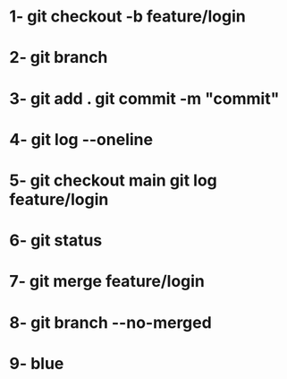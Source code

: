 #   1- git checkout -b feature/login
#   2- git branch
#   3- git add . git commit -m "commit"
#   4- git log --oneline
#   5- git checkout main git log feature/login
#   6- git status
#   7- git merge feature/login
#   8- git branch --no-merged
#   9- blue
